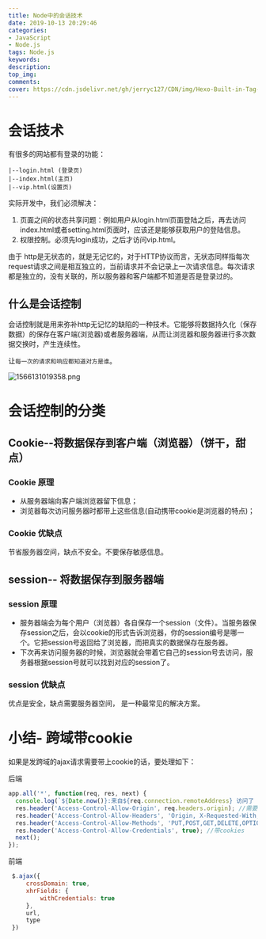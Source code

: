 ```yaml
---
title: Node中的会话技术
date: 2019-10-13 20:29:46
categories: 
- JavaScript
- Node.js
tags: Node.js
keywords: 
description: 
top_img: 
comments: 
cover: https://cdn.jsdelivr.net/gh/jerryc127/CDN/img/Hexo-Built-in-Tag-Plugins-COVER.png
---
```


# 会话技术

有很多的网站都有登录的功能：

```
|--login.html (登录页)
|--index.html(主页)
|--vip.html(设置页)
```

实际开发中，我们必须解决：

1. 页面之间的状态共享问题：例如用户从login.html页面登陆之后，再去访问index.html或者setting.html页面时，应该还是能够获取用户的登陆信息。 
2. 权限控制。必须先login成功，之后才访问vip.html。

由于 http是无状态的，就是无记忆的，对于HTTP协议而言，无状态同样指每次request请求之间是相互独立的，当前请求并不会记录上一次请求信息。每次请求都是独立的，没有关联的，所以服务器和客户端都不知道是否是登录过的。

## 什么是会话控制

会话控制就是用来弥补http无记忆的缺陷的一种技术。它能够将数据持久化（保存数据）的保存在客户端(浏览器)或者服务器端，从而让浏览器和服务器进行多次数据交换时，产生连续性。

让`每一次的请求和响应都知道对方是谁`。

![1566131019358.png](https://i.loli.net/2019/10/14/Qau2dI4TFEf6LGk.png)

# 会话控制的分类

## Cookie--将数据保存到**客户端**（浏览器）（饼干，甜点）

### Cookie 原理

- 从服务器端向客户端浏览器留下信息；
- 浏览器每次访问服务器时都带上这些信息(自动携带cookie是浏览器的特点)；

### Cookie 优缺点

节省服务器空间，缺点不安全。不要保存敏感信息。

## session-- 将数据保存到**服务器端**

### session 原理

- 服务器端会为每个用户（浏览器）各自保存一个session（文件）。当服务器保存session之后，会以cookie的形式告诉浏览器，你的session编号是哪一个。它把session号返回给了浏览器，而把真实的数据保存在服务器。
- 下次再来访问服务器的时候，浏览器就会带着它自己的session号去访问，服务器根据session号就可以找到对应的session了。

### session 优缺点

优点是安全，缺点需要服务器空间， 是一种最常见的解决方案。



# 小结- 跨域带cookie

如果是发跨域的ajax请求需要带上cookie的话，要处理如下：

后端

```javascript
app.all('*', function(req, res, next) {
  console.log(`${Date.now()}:来自${req.connection.remoteAddress} 访问了 ${req.method}-${req.url}。参数是：${req.query},携带cookie:${req.headers.cookie}`);
  res.header('Access-Control-Allow-Origin', req.headers.origin); //需要显示设置来源
  res.header('Access-Control-Allow-Headers', 'Origin, X-Requested-With, Content-Type, Accept');
  res.header('Access-Control-Allow-Methods', 'PUT,POST,GET,DELETE,OPTIONS');
  res.header('Access-Control-Allow-Credentials', true); //带cookies
  next();
});
```

前端

```javascript
 $.ajax({
     crossDomain: true,
     xhrFields: {
         withCredentials: true
     },
     url,
     type
 })
```